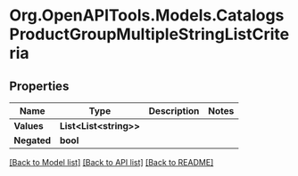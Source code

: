 # Org.OpenAPITools.Models.CatalogsProductGroupMultipleStringListCriteria

## Properties

Name | Type | Description | Notes
------------ | ------------- | ------------- | -------------
**Values** | **List&lt;List&lt;string&gt;&gt;** |  | 
**Negated** | **bool** |  | 

[[Back to Model list]](../README.md#documentation-for-models) [[Back to API list]](../README.md#documentation-for-api-endpoints) [[Back to README]](../README.md)

